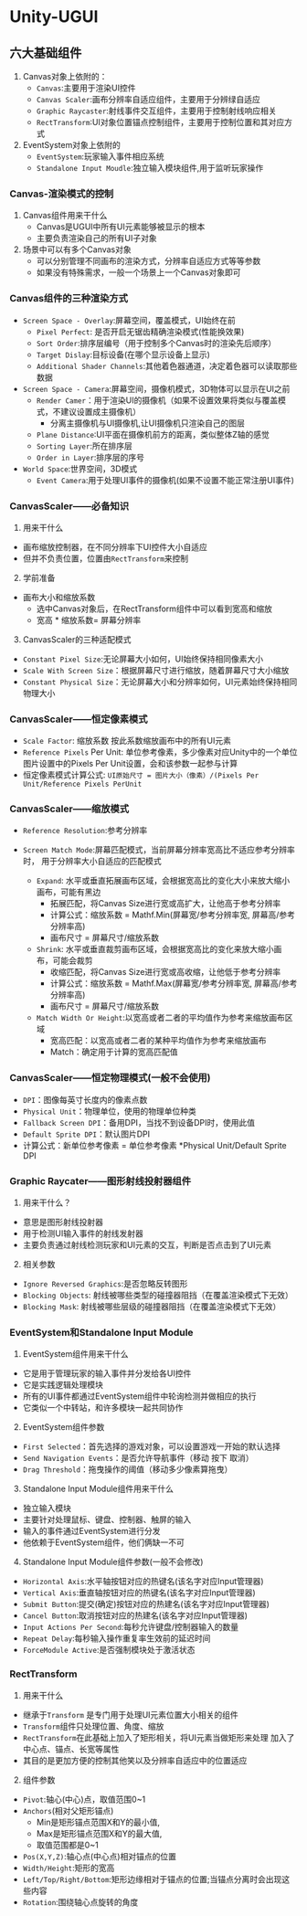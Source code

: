 # Unity-UGUI

## 六大基础组件
1. Canvas对象上依附的：
    - `Canvas`:主要用于渲染UI控件
    - `Canvas Scaler`:画布分辨率自适应组件，主要用于分辨绿自适应
    - `Graphic Raycaster`:射线事件交互组件，主要用于控制射线响应相关 
    - `RectTransform`:UI对象位置锚点控制组件，主要用于控制位置和其对应方式
2. EventSystem对象上依附的
    - `EventSystem`:玩家输入事件相应系统
    - `Standalone Input Moudle`:独立输入模块组件,用于监听玩家操作
### Canvas-渲染模式的控制
1. Canvas组件用来干什么
    - Canvas是UGUI中所有UI元素能够被显示的根本
    - 主要负责渲染自己的所有UI子对象
2. 场景中可以有多个Canvas对象 
    - 可以分别管理不同画布的渲染方式，分辨率自适应方式等等参数
    - 如果没有特殊需求，一般一个场景上一个Canvas对象即可
### Canvas组件的三种渲染方式 
- `Screen Space - Overlay`:屏幕空间，覆盖模式，UI始终在前
    - `Pixel Perfect`: 是否开启无锯齿精确渲染模式(性能换效果)
    - `Sort Order`:排序层编号（用于控制多个Canvas时的渲染先后顺序）
    - `Target Dislay`:目标设备(在哪个显示设备上显示)
    - `Additional Shader Channels`:其他着色器通道，决定着色器可以读取那些数据
- `Screen Space - Camera`:屏幕空间，摄像机模式，3D物体可以显示在UI之前
    - `Render Camer`：用于渲染UI的摄像机（如果不设置效果将类似与覆盖模式，不建议设置成主摄像机）
        - 分离主摄像机与UI摄像机,让UI摄像机只渲染自己的图层
    - `Plane Distance`:UI平面在摄像机前方的距离，类似整体Z轴的感觉
    - `Sorting Layer`:所在排序层
    - `Order in Layer`:排序层的序号
- `World Space`:世界空间，3D模式
    - `Event Camera`:用于处理UI事件的摄像机(如果不设置不能正常注册UI事件)

### CanvasScaler——必备知识
1. 用来干什么
- 画布缩放控制器，在不同分辨率下UI控件大小自适应
- 但并不负责位置，位置由`RectTransform`来控制
2. 学前准备
- 画布大小和缩放系数
    - 选中Canvas对象后，在RectTransform组件中可以看到宽高和缩放
    - 宽高 * 缩放系数= 屏幕分辨率
3. CanvasScaler的三种适配模式
- `Constant Pixel Size`:无论屏幕大小如何，UI始终保持相同像素大小
- `Scale With Screen Size`：根据屏幕尺寸进行缩放，随着屏幕尺寸大小缩放
- `Constant Physical Size`：无论屏幕大小和分辨率如何，UI元素始终保持相同物理大小

### CanvasScaler——恒定像素模式
- `Scale Factor`: 缩放系数 按此系数缩放画布中的所有UI元素
- `Reference Pixels` Per Unit: 单位参考像素，多少像素对应Unity中的一个单位
图片设置中的Pixels Per Unit设置，会和该参数一起参与计算
- 恒定像素模式计算公式: 
`UI原始尺寸 = 图片大小（像素）/(Pixels Per Unit/Reference Pixels PerUnit`

### CanvasScaler——缩放模式
- `Reference Resolution`:参考分辨率
- `Screen Match Mode`:屏幕匹配模式，当前屏幕分辨率宽高比不适应参考分辨率时，
用于分辨率大小自适应的匹配模式

    - `Expand`: 水平或垂直拓展画布区域，会根据宽高比的变化大小来放大缩小画布，可能有黑边
        - 拓展匹配，将Canvas Size进行宽或高扩大，让他高于参考分辨率
        - 计算公式：缩放系数 = Mathf.Min(屏幕宽/参考分辨率宽, 屏幕高/参考分辨率高)
        - 画布尺寸 = 屏幕尺寸/缩放系数
    - `Shrink`: 水平或垂直裁剪画布区域，会根据宽高比的变化来放大缩小画布，可能会裁剪
        - 收缩匹配，将Canvas Size进行宽或高收缩，让他低于参考分辨率
        - 计算公式：缩放系数 = Mathf.Max(屏幕宽/参考分辨率宽, 屏幕高/参考分辨率高)
        - 画布尺寸 = 屏幕尺寸/缩放系数
    - `Match Width Or Height`:以宽高或者二者的平均值作为参考来缩放画布区域
        - 宽高匹配：以宽高或者二者的某种平均值作为参考来缩放画布
        - Match：确定用于计算的宽高匹配值

### CanvasScaler——恒定物理模式(一般不会使用)
- `DPI`：图像每英寸长度内的像素点数
- `Physical Unit`：物理单位，使用的物理单位种类
- `Fallback Screen DPI`：备用DPI，当找不到设备DPI时，使用此值
- `Default Sprite DPI`：默认图片DPI
- 计算公式：新单位参考像素 = 单位参考像素 *Physical Unit/Default Sprite DPI

### Graphic Raycater——图形射线投射器组件
1. 用来干什么？
- 意思是图形射线投射器
- 用于检测UI输入事件的射线发射器
- 主要负责通过射线检测玩家和UI元素的交互，判断是否点击到了UI元素
2. 相关参数
- `Ignore Reversed Graphics`:是否忽略反转图形 
- `Blocking Objects`: 射线被哪些类型的碰撞器阻挡（在覆盖渲染模式下无效）
- `Blocking Mask`: 射线被哪些层级的碰撞器阻挡（在覆盖渲染模式下无效）

### EventSystem和Standalone Input Module
1. EventSystem组件用来干什么
- 它是用于管理玩家的输入事件并分发给各UI控件
- 它是实践逻辑处理模块
- 所有的UI事件都通过EventSystem组件中轮询检测并做相应的执行
- 它类似一个中转站，和许多模块一起共同协作
2. EventSystem组件参数
- `First Selected`：首先选择的游戏对象，可以设置游戏一开始的默认选择
- `Send Navigation Events`：是否允许导航事件（移动 按下 取消）
- `Drag Threshold`：拖曳操作的阈值（移动多少像素算拖曳）
3. Standalone Input Module组件用来干什么
- 独立输入模块
- 主要针对处理鼠标、键盘、控制器、触屏的输入
- 输入的事件通过EventSystem进行分发
- 他依赖于EventSystem组件，他们俩缺一不可
4. Standalone Input Module组件参数(一般不会修改)
- `Horizontal Axis`:水平轴按钮对应的热键名(该名字对应Input管理器)
- `Vertical Axis`:垂直轴按钮对应的热键名(该名字对应Input管理器)
- `Submit Button`:提交(确定)按钮对应的热建名(该名字对应Input管理器)
- `Cancel Button`:取消按钮对应的热建名(该名字对应Input管理器)
- `Input Actions Per Second`:每秒允许键盘/控制器输入的数量
- `Repeat Delay`:每秒输入操作重复率生效前的延迟时间
- `ForceModule Active`:是否强制模块处于激活状态

### RectTransform
1. 用来干什么
- 继承于`Transform` 是专门用于处理UI元素位置大小相关的组件
- `Transform`组件只处理位置、角度、缩放
- `RectTransform`在此基础上加入了矩形相关，将UI元素当做矩形来处理
加入了中心点、锚点、长宽等属性
- 其目的是更加方便的控制其他笑以及分辨率自适应中的位置适应
2. 组件参数
- `Pivot`:轴心(中心)点，取值范围0~1
- `Anchors`(相对父矩形锚点)
    - Min是矩形锚点范围X和Y的最小值,
    - Max是矩形锚点范围X和Y的最大值,
    - 取值范围都是0~1
- `Pos(X,Y,Z)`:轴心点(中心点)相对锚点的位置
- `Width/Height`:矩形的宽高
- `Left/Top/Right/Bottom`:矩形边缘相对于锚点的位置;当锚点分离时会出现这些内容
- `Rotation`:围绕轴心点旋转的角度